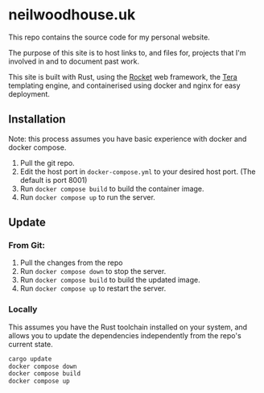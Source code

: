 # neilwoodhouse.uk
This repo contains the source code for my personal website. 

The purpose of this site is to host links to, and files for, projects that I'm involved in and to document past work. 

This site is built with Rust, using the [Rocket](https://rocket.rs/) web framework, the [Tera](https://tera.netlify.app/) templating engine,  and containerised using docker and nginx for easy deployment. 


## Installation
Note: this process assumes you have basic experience with docker and docker compose.

1. Pull the git repo.
1. Edit the host port in `docker-compose.yml` to your desired host port. (The default is port 8001)
1. Run `docker compose build` to build the container image.
1. Run `docker compose up` to run the server. 


## Update
### From Git:
1. Pull the changes from the repo
1. Run `docker compose down` to stop the server.
1. Run `docker compose build` to build the updated image.
1. Run `docker compose up` to restart the server.

### Locally
This assumes you have the Rust toolchain installed on your system, and allows you to update the dependencies independently from the repo's current state. 

```sh
cargo update
docker compose down
docker compose build
docker compose up
```
